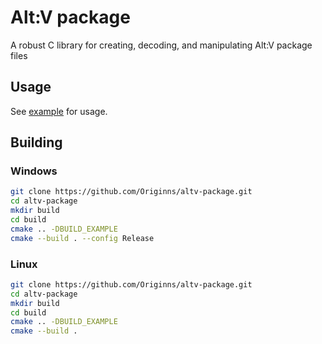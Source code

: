 # Alt:V package

A robust C library for creating, decoding, and manipulating Alt:V package files

## Usage

See [example](./example/example.c) for usage.

## Building

### Windows

```bash
git clone https://github.com/Originns/altv-package.git
cd altv-package
mkdir build
cd build
cmake .. -DBUILD_EXAMPLE
cmake --build . --config Release
```

### Linux

```bash
git clone https://github.com/Originns/altv-package.git
cd altv-package
mkdir build
cd build
cmake .. -DBUILD_EXAMPLE
cmake --build .
```
